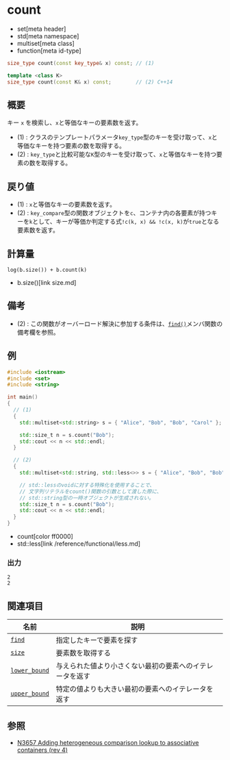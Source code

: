 # count
* set[meta header]
* std[meta namespace]
* multiset[meta class]
* function[meta id-type]

```cpp
size_type count(const key_type& x) const; // (1)

template <class K>
size_type count(const K& x) const;        // (2) C++14
```

## 概要
キー `x` を検索し、`x`と等価なキーの要素数を返す。

- (1) : クラスのテンプレートパラメータ`key_type`型のキーを受け取って、`x`と等価なキーを持つ要素の数を取得する。
- (2) : `key_type`と比較可能な`K`型のキーを受け取って、`x`と等価なキーを持つ要素の数を取得する。


## 戻り値
- (1) : `x`と等価なキーの要素数を返す。
- (2) : `key_compare`型の関数オブジェクトを`c`、コンテナ内の各要素が持つキーを`k`として、キーが等価か判定する式`!c(k, x) && !c(x, k)`が`true`となる要素数を返す。


## 計算量
```
log(b.size()) + b.count(k)
```
* b.size()[link size.md]


## 備考
- (2) : この関数がオーバーロード解決に参加する条件は、[`find()`](find.md)メンバ関数の備考欄を参照。


## 例
```cpp example
#include <iostream>
#include <set>
#include <string>

int main()
{
  // (1)
  {
    std::multiset<std::string> s = { "Alice", "Bob", "Bob", "Carol" };

    std::size_t n = s.count("Bob");
    std::cout << n << std::endl;
  }

  // (2)
  {
    std::multiset<std::string, std::less<>> s = { "Alice", "Bob", "Bob", "Carol" };

    // std::lessのvoidに対する特殊化を使用することで、
    // 文字列リテラルをcount()関数の引数として渡した際に、
    // std::string型の一時オブジェクトが生成されない。
    std::size_t n = s.count("Bob");
    std::cout << n << std::endl;
  }
}
```
* count[color ff0000]
* std::less[link /reference/functional/less.md]

### 出力
```
2
2
```

## 関連項目

| 名前                              | 説明                                                     |
|-----------------------------------|----------------------------------------------------------|
| [`find`](find.md)               | 指定したキーで要素を探す                                 |
| [`size`](size.md)               | 要素数を取得する                                         |
| [`lower_bound`](lower_bound.md) | 与えられた値より小さくない最初の要素へのイテレータを返す |
| [`upper_bound`](upper_bound.md) | 特定の値よりも大きい最初の要素へのイテレータを返す       |


## 参照
- [N3657 Adding heterogeneous comparison lookup to associative containers (rev 4)](http://www.open-std.org/jtc1/sc22/wg21/docs/papers/2013/n3657.htm)
